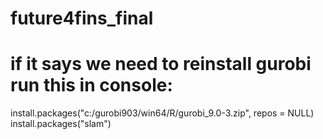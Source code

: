 # future4fins_final

# if it says we need to reinstall gurobi run this in console:
install.packages("c:/gurobi903/win64/R/gurobi_9.0-3.zip", repos = NULL)
install.packages("slam")